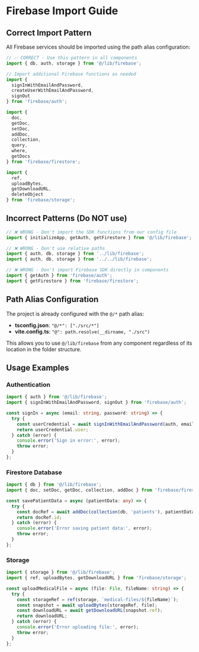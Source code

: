 # Firebase Import Guide

## Correct Import Pattern

All Firebase services should be imported using the path alias configuration:

```typescript
// ✅ CORRECT - Use this pattern in all components
import { db, auth, storage } from '@/lib/firebase';

// Import additional Firebase functions as needed
import { 
  signInWithEmailAndPassword, 
  createUserWithEmailAndPassword,
  signOut 
} from 'firebase/auth';

import { 
  doc, 
  getDoc, 
  setDoc, 
  addDoc, 
  collection, 
  query, 
  where, 
  getDocs 
} from 'firebase/firestore';

import { 
  ref, 
  uploadBytes, 
  getDownloadURL, 
  deleteObject 
} from 'firebase/storage';
```

## Incorrect Patterns (Do NOT use)

```typescript
// ❌ WRONG - Don't import the SDK functions from our config file
import { initializeApp, getAuth, getFirestore } from '@/lib/firebase';

// ❌ WRONG - Don't use relative paths
import { auth, db, storage } from '../lib/firebase';
import { auth, db, storage } from '../../lib/firebase';

// ❌ WRONG - Don't import Firebase SDK directly in components
import { getAuth } from 'firebase/auth';
import { getFirestore } from 'firebase/firestore';
```

## Path Alias Configuration

The project is already configured with the `@/*` path alias:

- **tsconfig.json**: `"@/*": ["./src/*"]`
- **vite.config.ts**: `"@": path.resolve(__dirname, "./src")`

This allows you to use `@/lib/firebase` from any component regardless of its location in the folder structure.

## Usage Examples

### Authentication
```typescript
import { auth } from '@/lib/firebase';
import { signInWithEmailAndPassword, signOut } from 'firebase/auth';

const signIn = async (email: string, password: string) => {
  try {
    const userCredential = await signInWithEmailAndPassword(auth, email, password);
    return userCredential.user;
  } catch (error) {
    console.error('Sign in error:', error);
    throw error;
  }
};
```

### Firestore Database
```typescript
import { db } from '@/lib/firebase';
import { doc, setDoc, getDoc, collection, addDoc } from 'firebase/firestore';

const savePatientData = async (patientData: any) => {
  try {
    const docRef = await addDoc(collection(db, 'patients'), patientData);
    return docRef.id;
  } catch (error) {
    console.error('Error saving patient data:', error);
    throw error;
  }
};
```

### Storage
```typescript
import { storage } from '@/lib/firebase';
import { ref, uploadBytes, getDownloadURL } from 'firebase/storage';

const uploadMedicalFile = async (file: File, fileName: string) => {
  try {
    const storageRef = ref(storage, `medical-files/${fileName}`);
    const snapshot = await uploadBytes(storageRef, file);
    const downloadURL = await getDownloadURL(snapshot.ref);
    return downloadURL;
  } catch (error) {
    console.error('Error uploading file:', error);
    throw error;
  }
};
```